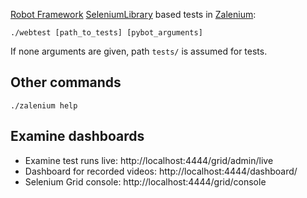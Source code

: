 [Robot Framework](https://github.com/robotframework/robotframework) [SeleniumLibrary](https://github.com/robotframework/SeleniumLibrary) based tests in [Zalenium](https://github.com/zalando/zalenium):

    ./webtest [path_to_tests] [pybot_arguments]

If none arguments are given, path `tests/` is assumed for tests.

## Other commands

    ./zalenium help

## Examine dashboards

* Examine test runs live: http://localhost:4444/grid/admin/live
* Dashboard for recorded videos: http://localhost:4444/dashboard/
* Selenium Grid console: http://localhost:4444/grid/console
